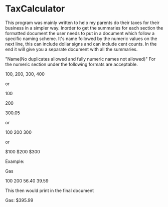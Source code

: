 # TaxCalculator
This program was mainly written to help my parents do their taxes for their business in a simpler way. Inorder to get the summaries for each section the formatted document the user needs to put in a document which follow a specific naming scheme. It's name followed by the numeric values on the next line, this can include dollar signs and can include cent counts. In the end it will give you a separate document with all the summaries.


"Name(No duplicates allowed and fully numeric names not allowed)"
For the numeric section under the following formats are acceptable. 


100, 200, 300, 400


or 


100


200


300.05


or


100 200 300


or 


$100 $200 $300


Example:


Gas


100 200 56.40 39.59



This then would print in the final document


Gas: $395.99
